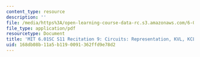 ```yaml
---
content_type: resource
description: ''
file: /media/https%3A/open-learning-course-data-rc.s3.amazonaws.com/6-01sc-introduction-to-electrical-engineering-and-computer-science-i-spring-2011/168db08b11a5b1190091362ffd9e78d2_MIT6_01SC_rec9_300k.pdf
file_type: application/pdf
resourcetype: Document
title: 'MIT 6.01SC S11 Recitation 9: Circuits: Representation, KVL, KCL Transcript'
uid: 168db08b-11a5-b119-0091-362ffd9e78d2
---
```


